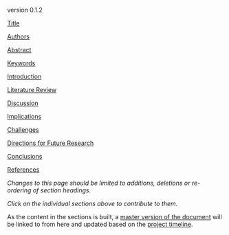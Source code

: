 version 0.1.2

[Title](https://github.com/ASU-CPI/honest-pi/blob/master/article/1_title.md)

[Authors](https://github.com/ASU-CPI/honest-pi/blob/master/article/2_authors.md)

[Abstract](https://github.com/ASU-CPI/honest-pi/blob/master/article/3_abstract.md)

[Keywords](https://github.com/ASU-CPI/honest-pi/blob/master/article/4_keywords.md)

[Introduction](https://github.com/ASU-CPI/honest-pi/blob/master/article/5_introduction.md)

[Literature Review](https://github.com/ASU-CPI/honest-pi/blob/master/article/6_litreview.md)

[Discussion](https://github.com/ASU-CPI/honest-pi/blob/master/article/7_discussion.md)

[Implications](https://github.com/ASU-CPI/honest-pi/blob/master/article/8_implications.md)

[Challenges](https://github.com/ASU-CPI/honest-pi/blob/master/article/9_challenges.md)

[Directions for Future Research](https://github.com/ASU-CPI/honest-pi/blob/master/article/10_future.md)

[Conclusions](https://github.com/ASU-CPI/honest-pi/blob/master/article/11_conclusion.md)

[References](https://github.com/ASU-CPI/honest-pi/blob/master/article/12_references.md)

*Changes to this page should be limited to additions, deletions or re-ordering of section headings.*

*Click on the individual sections above to contribute to them.*

As the content in the sections is built, a [master version of the document](https://github.com/ASU-CPI/honest-pi/blob/master/article/article.md) will be linked to from here and updated based on the [project timeline](https://github.com/ASU-CPI/honest-pi/blob/master/timeline.md).

